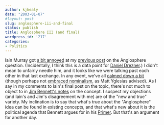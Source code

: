 ```yaml
---
author: kjhealy
date: "2003-01-07"
#layout: post
slug: anglosphere-iii-and-final
status: publish
title: Anglosphere III (and final)
wordpress_id: '217'
categories:
- Politics
---
```


Iain Murray got [a bit annoyed](http://englandssword.blogspot.com/2003_01_05_englandssword_archive.html#90152773) at my [previous post](http://fiachra.soc.arizona.edu/blog/archives/000223.html#000223) on the Anglosphere question. (Incidentally, I think this is a data point for [Daniel Drezner](http://drezner.blogspot.com/2002_12_29_drezner_archive.html#86800416).) I didn't mean to unfairly needle him, and it looks like we were talking past each other in that last exchange. In any event, we've all [calmed down a bit](http://englandssword.blogspot.com/2003_01_05_englandssword_archive.html#90153022 "The Edge of England's Sword") (though perhaps not [embraced nominalism](http://www.matthewyglesias.com/archives/001718.html#001718), as Matt Yglesias advised). As I say in my comments to Iain's final post on the topic, there's not much to object to in [Jim Bennett's notes](http://englandssword.blogspot.com/2003_01_05_englandssword_archive.html#90153022) on the concept. I suspect my objections (and Iain's and Jim's disagreement with me) are of the "new and true" variety. My inclination is to say that what's true about the "Anglosphere" idea can be found in existing concepts, and that what's new about it is the political agenda that Bennett argues for in his [Primer](http://www.pattern.com/bennettj-anglosphereprimer.html). But that's an argument for another day.
